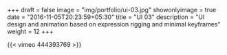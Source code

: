 +++
draft = false
image = "img/portfolio/ui-03.jpg"
showonlyimage = true
date = "2016-11-05T20:23:59+05:30"
title = "UI 03"
description = "UI design and animation based on expression rigging and minimal keyframes"
weight = 12
+++

{{< vimeo 444393769 >}}